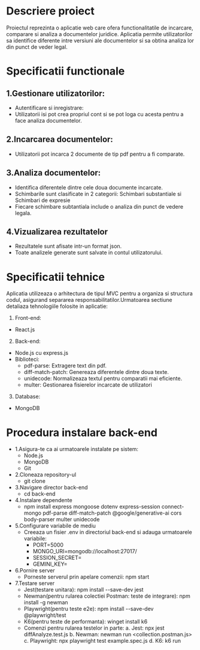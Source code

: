 # Descriere proiect

Proiectul reprezinta o aplicatie web care ofera functionalitatile de incarcare, comparare si analiza a documentelor juridice. Aplicatia permite utilizatorilor sa identifice diferente intre versiuni ale documentelor si sa obtina analiza lor din punct de veder legal.


# Specificatii functionale

## 1.Gestionare utilizatorilor:
  - Autentificare si inregistrare:
  - Utilizatorii isi pot crea propriul cont si se pot loga cu acesta pentru a face analiza documentelor.
## 2.Incarcarea documentelor:
  -  Utilizatorii pot incarca 2 documente de tip pdf pentru a fi comparate.
## 3.Analiza documentelor:
  - Identifica diferentele dintre cele doua documente incarcate.
  - Schimbarile sunt clasificate in 2 categorii: Schimbari substantiale si Schimbari de expresie
  - Fiecare schimbare subtantiala include o analiza din punct de vedere legala.
## 4.Vizualizarea rezultatelor
  - Rezultatele sunt afisate intr-un format json.
  - Toate analizele generate sunt salvate in contul utilizatorului.

# Specificatii tehnice

Aplicatia utilizeaza o arhitectura de tipul MVC pentru a organiza si structura codul, asigurand separarea responsabilitatilor.Urmatoarea sectiune detaliaza tehnologiile folosite in aplicatie:

1. Front-end:
  - React.js
2. Back-end:
  - Node.js cu express.js
  - Biblioteci:
    - pdf-parse: Extragere text din pdf.
    - diff-match-patch: Genereaza diferentele dintre doua texte.
    - unidecode: Normalizeaza textul pentru comparatii mai eficiente.
    - multer: Gestionarea fisierelor incarcate de utilizatori
3. Database:
  - MongoDB

# Procedura instalare back-end

  - 1.Asigura-te ca ai urmatoarele instalate pe sistem:
    - Node.js
    - MongoDB
    - Git
  - 2.Cloneaza repository-ul
    - git clone <url-proiect>
  - 3.Navigare director back-end
    - cd back-end
  - 4.Instalare dependente 
    - npm install express mongoose dotenv express-session connect-mongo pdf-parse diff-match-patch @google/generative-ai cors body-parser multer unidecode
  - 5.Configurare variabile de mediu
    - Creeaza un fisier .env in directoriul back-end si adauga urmatoarele variabile:
        - PORT=5000
        - MONGO_URI=mongodb://localhost:27017/<numele-database-ului>
        - SESSION_SECRET=<cheie-secreta>
        - GEMINI_KEY=<cheie-Gemini>
  - 6.Pornire server
    - Porneste serverul prin apelare comenzii: npm start
  - 7.Testare server
    - Jest(testare unitara): npm install --save-dev jest
    - Newman(pentru rularea colectiei Postman: teste de integrare): npm install -g newman
    - Playwright(pentru teste e2e): npm install --save-dev @playwright/test
    - K6(pentru teste de performanta): winget install k6
    - Comenzi pentru rularea testelor in parte:
      a. Jest: npx jest diffAnalyze.test.js
      b. Newman: newman run <collection.postman.js>
      c. Playwright: npx playwright test example.spec.js
      d. K6: k6 run 


   
